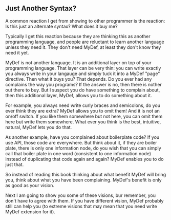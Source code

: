 ## Just Another Syntax?

A common reaction I get from showing to other programmer is the reaction: Is this just an alternate syntax? What does it buy me?

Typically I get this reaction because they are thinking this as another programming language, and people are reluctant to learn another language unless they need it. They don't need MyDef, at least they don't know they need it yet.

MyDef is not another language. It is an additional layer on top of your programming language. That layer can be very thin: you can write exactly you always write in your langauge and simply tuck it into a MyDef "page" directive. Then what it buys you? That depends. Do you ever had any complains the way you programs? If the answer is no, then there is nother out there to buy. But I suspect you do have something to complain about, then this additional layer, MyDef, allows you to do something about it.

For example, you always need write curly braces and semicolons, do you ever think they are extra? MyDef allows you to omit them! And it is not an on/off switch. If you like them somewhere but not here, you can omit them here but write them somewhere. What ever you think is the best, intuitive, natural, MyDef lets you do that. 

As another example, have you complained about boilerplate code? If you use API, those code are everywhere. But think about it, if they are boiler plate, there is only one information node, do you wish that you can simply call that boiler plate in one word (consistent to one information node) instead of duplicating that code again and again? MyDef enables you to do just that. 

So instead of reading this book thinking about what benefit MyDef will bring you, think about what you have been complaining. MyDef's benefit is only as good as your vision.

Next I am going to show you some of these visions, bur remember, you don't have to agree with them. If you have different vision, MyDef probably still can help you (to extreme visions that may mean that you need write MyDef extension for it).
